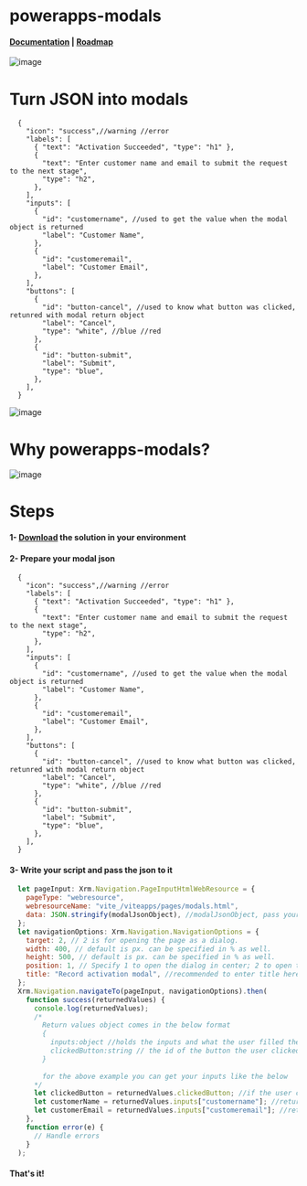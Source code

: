 # powerapps-modals

#### [Documentation](https://viteapps.dev/series/powerapps-modals) | [Roadmap](https://viteapps.notion.site/Roadmap-9bb94375a6a84ec781aa803a52bc4ae0) 

![image](https://user-images.githubusercontent.com/83499142/189826069-0664ee76-7e94-4a7c-bc00-0976347fe543.png)

# Turn JSON into modals

```jsonc
  {
    "icon": "success",//warning //error
    "labels": [
      { "text": "Activation Succeeded", "type": "h1" },
      {
        "text": "Enter customer name and email to submit the request to the next stage",
        "type": "h2",
      },
    ],
    "inputs": [
      {
        "id": "customername", //used to get the value when the modal object is returned
        "label": "Customer Name",
      },
      {
        "id": "customeremail",
        "label": "Customer Email",
      },
    ],
    "buttons": [
      {
        "id": "button-cancel", //used to know what button was clicked, retunred with modal return object
        "label": "Cancel",
        "type": "white", //blue //red
      },
      {
        "id": "button-submit",
        "label": "Submit",
        "type": "blue",
      },
    ],
  }

```

![image](https://user-images.githubusercontent.com/83499142/189827990-c4bc43bf-40e1-4033-bc4d-e4201d87fa55.png)

# Why powerapps-modals?
![image](https://user-images.githubusercontent.com/83499142/189830933-f09313aa-1229-4d18-84bf-acfe3cb8f8b4.png)


# Steps
#### 1- [Download](https://github.com/ahmadnsam/powerapps-modals/releases) the solution in your environment 
#### 2- Prepare your modal json
```jsonc
  {
    "icon": "success",//warning //error
    "labels": [
      { "text": "Activation Succeeded", "type": "h1" },
      {
        "text": "Enter customer name and email to submit the request to the next stage",
        "type": "h2",
      },
    ],
    "inputs": [
      {
        "id": "customername", //used to get the value when the modal object is returned
        "label": "Customer Name",
      },
      {
        "id": "customeremail",
        "label": "Customer Email",
      },
    ],
    "buttons": [
      {
        "id": "button-cancel", //used to know what button was clicked, retunred with modal return object
        "label": "Cancel",
        "type": "white", //blue //red
      },
      {
        "id": "button-submit",
        "label": "Submit",
        "type": "blue",
      },
    ],
  }

```
#### 3- Write your script and pass the json to it
```javascript
  let pageInput: Xrm.Navigation.PageInputHtmlWebResource = {
    pageType: "webresource",
    webresourceName: "vite_/viteapps/pages/modals.html",
    data: JSON.stringify(modalJsonObject), //modalJsonObject, pass your json object here
  };
  let navigationOptions: Xrm.Navigation.NavigationOptions = {
    target: 2, // 2 is for opening the page as a dialog.
    width: 400, // default is px. can be specified in % as well.
    height: 500, // default is px. can be specified in % as well.
    position: 1, // Specify 1 to open the dialog in center; 2 to open the dialog on the side. Default is 1 (center).
    title: "Record activation modal", //recommended to enter title here
  };
  Xrm.Navigation.navigateTo(pageInput, navigationOptions).then(
    function success(returnedValues) {
      console.log(returnedValues);
      /*
        Return values object comes in the below format
        {
          inputs:object //holds the inputs and what the user filled them in with, you can get them by using the input id as the identifier
          clickedButton:string // the id of the button the user clicked
        }
        
        for the above example you can get your inputs like the below
      */
      let clickedButton = returnedValues.clickedButton; //if the user clicked on submit button it will return "button-submit"
      let customerName = returnedValues.inputs["customername"]; //returns what user filled in the customer name input
      let customerEmail = returnedValues.inputs["customeremail"]; //returns what user filled in the customer email input
    },
    function error(e) {
      // Handle errors
    }
  );
```

#### That's it!
